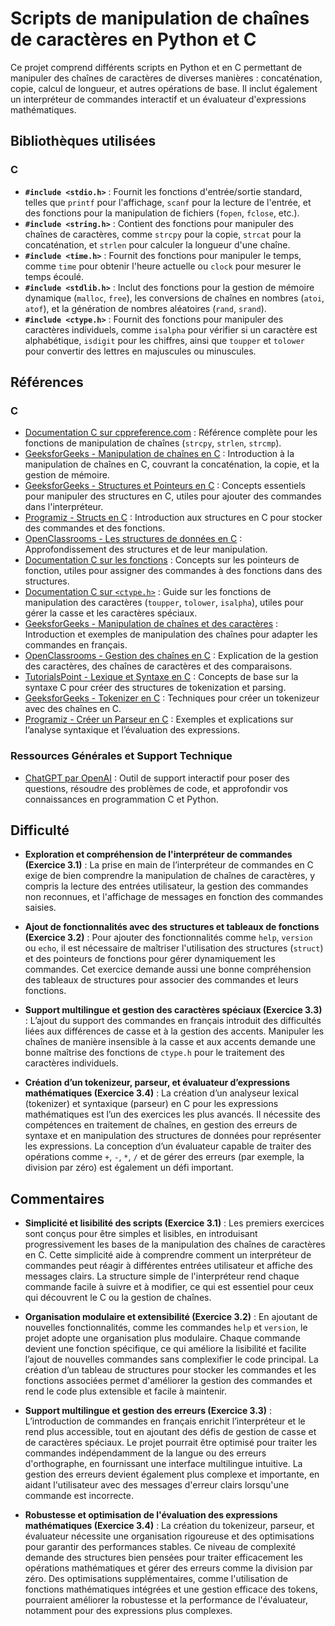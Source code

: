 # Scripts de manipulation de chaînes de caractères en Python et C

Ce projet comprend différents scripts en Python et en C permettant de manipuler des chaînes de caractères de diverses manières : concaténation, copie, calcul de longueur, et autres opérations de base. Il inclut également un interpréteur de commandes interactif et un évaluateur d'expressions mathématiques.

## Bibliothèques utilisées

### C
* **`#include <stdio.h>`** : Fournit les fonctions d'entrée/sortie standard, telles que `printf` pour l'affichage, `scanf` pour la lecture de l'entrée, et des fonctions pour la manipulation de fichiers (`fopen`, `fclose`, etc.).
* **`#include <string.h>`** : Contient des fonctions pour manipuler des chaînes de caractères, comme `strcpy` pour la copie, `strcat` pour la concaténation, et `strlen` pour calculer la longueur d'une chaîne.
* **`#include <time.h>`** : Fournit des fonctions pour manipuler le temps, comme `time` pour obtenir l'heure actuelle ou `clock` pour mesurer le temps écoulé.
* **`#include <stdlib.h>`** : Inclut des fonctions pour la gestion de mémoire dynamique (`malloc`, `free`), les conversions de chaînes en nombres (`atoi`, `atof`), et la génération de nombres aléatoires (`rand`, `srand`).
* **`#include <ctype.h>`** : Fournit des fonctions pour manipuler des caractères individuels, comme `isalpha` pour vérifier si un caractère est alphabétique, `isdigit` pour les chiffres, ainsi que `toupper` et `tolower` pour convertir des lettres en majuscules ou minuscules.

## Références

### C
- [Documentation C sur cppreference.com](https://en.cppreference.com/w/c) : Référence complète pour les fonctions de manipulation de chaînes (`strcpy`, `strlen`, `strcmp`).
- [GeeksforGeeks - Manipulation de chaînes en C](https://www.geeksforgeeks.org/c-programming-language/) : Introduction à la manipulation de chaînes en C, couvrant la concaténation, la copie, et la gestion de mémoire.
- [GeeksforGeeks - Structures et Pointeurs en C](https://www.geeksforgeeks.org/structures-c/) : Concepts essentiels pour manipuler des structures en C, utiles pour ajouter des commandes dans l'interpréteur.
- [Programiz - Structs en C](https://www.programiz.com/c-programming/c-structures) : Introduction aux structures en C pour stocker des commandes et des fonctions.
- [OpenClassrooms - Les structures de données en C](https://openclassrooms.com/fr/courses/19980-apprenez-a-programmer-en-c/18109-les-structures-de-donnees) : Approfondissement des structures et de leur manipulation.
- [Documentation C sur les fonctions](https://en.cppreference.com/w/c/language/function) : Concepts sur les pointeurs de fonction, utiles pour assigner des commandes à des fonctions dans des structures.
- [Documentation C sur `<ctype.h>`](https://en.cppreference.com/w/c/string/byte) : Guide sur les fonctions de manipulation des caractères (`toupper`, `tolower`, `isalpha`), utiles pour gérer la casse et les caractères spéciaux.
- [GeeksforGeeks - Manipulation de chaînes et des caractères](https://www.geeksforgeeks.org/c-programming-language/) : Introduction et exemples de manipulation des chaînes pour adapter les commandes en français.
- [OpenClassrooms - Gestion des chaînes en C](https://openclassrooms.com/fr/courses/19980-apprenez-a-programmer-en-c) : Explication de la gestion des caractères, des chaînes de caractères et des comparaisons.
- [TutorialsPoint - Lexique et Syntaxe en C](https://www.tutorialspoint.com/c_standard_library/c_macro_syntax.htm) : Concepts de base sur la syntaxe C pour créer des structures de tokenization et parsing.
- [GeeksforGeeks - Tokenizer en C](https://www.geeksforgeeks.org/tokenizing-a-string-in-c/) : Techniques pour créer un tokenizeur avec des chaînes en C.
- [Programiz - Créer un Parseur en C](https://www.programiz.com/c-programming/examples/infix-evaluation) : Exemples et explications sur l’analyse syntaxique et l’évaluation des expressions.

### Ressources Générales et Support Technique
* [ChatGPT par OpenAI](https://chat.openai.com/) : Outil de support interactif pour poser des questions, résoudre des problèmes de code, et approfondir vos connaissances en programmation C et Python.

## Difficulté

* **Exploration et compréhension de l'interpréteur de commandes (Exercice 3.1)** : La prise en main de l’interpréteur de commandes en C exige de bien comprendre la manipulation de chaînes de caractères, y compris la lecture des entrées utilisateur, la gestion des commandes non reconnues, et l'affichage de messages en fonction des commandes saisies.

* **Ajout de fonctionnalités avec des structures et tableaux de fonctions (Exercice 3.2)** : Pour ajouter des fonctionnalités comme `help`, `version` ou `echo`, il est nécessaire de maîtriser l'utilisation des structures (`struct`) et des pointeurs de fonctions pour gérer dynamiquement les commandes. Cet exercice demande aussi une bonne compréhension des tableaux de structures pour associer des commandes et leurs fonctions.

* **Support multilingue et gestion des caractères spéciaux (Exercice 3.3)** : L’ajout du support des commandes en français introduit des difficultés liées aux différences de casse et à la gestion des accents. Manipuler les chaînes de manière insensible à la casse et aux accents demande une bonne maîtrise des fonctions de `ctype.h` pour le traitement des caractères individuels.

* **Création d’un tokenizeur, parseur, et évaluateur d’expressions mathématiques (Exercice 3.4)** : La création d’un analyseur lexical (tokenizer) et syntaxique (parseur) en C pour les expressions mathématiques est l’un des exercices les plus avancés. Il nécessite des compétences en traitement de chaînes, en gestion des erreurs de syntaxe et en manipulation des structures de données pour représenter les expressions. La conception d’un évaluateur capable de traiter des opérations comme `+`, `-`, `*`, `/` et de gérer des erreurs (par exemple, la division par zéro) est également un défi important.

## Commentaires

* **Simplicité et lisibilité des scripts (Exercice 3.1)** : Les premiers exercices sont conçus pour être simples et lisibles, en introduisant progressivement les bases de la manipulation des chaînes de caractères en C. Cette simplicité aide à comprendre comment un interpréteur de commandes peut réagir à différentes entrées utilisateur et affiche des messages clairs. La structure simple de l'interpréteur rend chaque commande facile à suivre et à modifier, ce qui est essentiel pour ceux qui découvrent le C ou la gestion de chaînes.

* **Organisation modulaire et extensibilité (Exercice 3.2)** : En ajoutant de nouvelles fonctionnalités, comme les commandes `help` et `version`, le projet adopte une organisation plus modulaire. Chaque commande devient une fonction spécifique, ce qui améliore la lisibilité et facilite l’ajout de nouvelles commandes sans complexifier le code principal. La création d’un tableau de structures pour stocker les commandes et les fonctions associées permet d'améliorer la gestion des commandes et rend le code plus extensible et facile à maintenir.

* **Support multilingue et gestion des erreurs (Exercice 3.3)** : L’introduction de commandes en français enrichit l’interpréteur et le rend plus accessible, tout en ajoutant des défis de gestion de casse et de caractères spéciaux. Le projet pourrait être optimisé pour traiter les commandes indépendamment de la langue ou des erreurs d'orthographe, en fournissant une interface multilingue intuitive. La gestion des erreurs devient également plus complexe et importante, en aidant l'utilisateur avec des messages d'erreur clairs lorsqu'une commande est incorrecte.

* **Robustesse et optimisation de l'évaluation des expressions mathématiques (Exercice 3.4)** : La création du tokenizeur, parseur, et évaluateur nécessite une organisation rigoureuse et des optimisations pour garantir des performances stables. Ce niveau de complexité demande des structures bien pensées pour traiter efficacement les opérations mathématiques et gérer des erreurs comme la division par zéro. Des optimisations supplémentaires, comme l'utilisation de fonctions mathématiques intégrées et une gestion efficace des tokens, pourraient améliorer la robustesse et la performance de l'évaluateur, notamment pour des expressions plus complexes.
